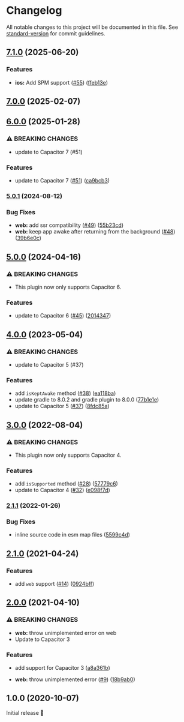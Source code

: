 # Changelog

All notable changes to this project will be documented in this file. See [standard-version](https://github.com/conventional-changelog/standard-version) for commit guidelines.

## [7.1.0](https://github.com/capacitor-community/keep-awake/compare/v7.0.0...v7.1.0) (2025-06-20)


### Features

* **ios:** Add SPM support ([#55](https://github.com/capacitor-community/keep-awake/issues/55)) ([ffeb13e](https://github.com/capacitor-community/keep-awake/commit/ffeb13ea49515b84e6674cbc932ad4c9b8c251d8))

## [7.0.0](https://github.com/capacitor-community/keep-awake/compare/v6.0.0...v7.0.0) (2025-02-07)

## [6.0.0](https://github.com/capacitor-community/keep-awake/compare/v5.0.1...v6.0.0) (2025-01-28)


### ⚠ BREAKING CHANGES

* update to Capacitor 7 (#51)

### Features

* update to Capacitor 7 ([#51](https://github.com/capacitor-community/keep-awake/issues/51)) ([ca9bcb3](https://github.com/capacitor-community/keep-awake/commit/ca9bcb356c2c3c25a2286564c47ff1238b084227))

### [5.0.1](https://github.com/capacitor-community/keep-awake/compare/v5.0.0...v5.0.1) (2024-08-12)


### Bug Fixes

* **web:** add ssr compatibility ([#49](https://github.com/capacitor-community/keep-awake/issues/49)) ([55b23cd](https://github.com/capacitor-community/keep-awake/commit/55b23cd1389c509bb1906b5ebe68f021a3daf189))
* **web:** keep app awake after returning from the background ([#48](https://github.com/capacitor-community/keep-awake/issues/48)) ([39b6e0c](https://github.com/capacitor-community/keep-awake/commit/39b6e0cf0c186210f0022d4a7bcb2fe6e2ba01e6))

## [5.0.0](https://github.com/capacitor-community/keep-awake/compare/v4.0.0...v5.0.0) (2024-04-16)


### ⚠ BREAKING CHANGES

* This plugin now only supports Capacitor 6.

### Features

* update to Capacitor 6 ([#45](https://github.com/capacitor-community/keep-awake/issues/45)) ([2014347](https://github.com/capacitor-community/keep-awake/commit/2014347b4778d6135aa608dff94df8ee2f6ccf84))

## [4.0.0](https://github.com/capacitor-community/keep-awake/compare/v3.0.0...v4.0.0) (2023-05-04)


### ⚠ BREAKING CHANGES

* update to Capacitor 5 (#37)

### Features

* add `isKeptAwake` method ([#38](https://github.com/capacitor-community/keep-awake/issues/38)) ([ea118ba](https://github.com/capacitor-community/keep-awake/commit/ea118ba9ee46fbd5c43ca3458237709670d5ca98))
* update gradle to 8.0.2 and gradle plugin to 8.0.0 ([77b1e1e](https://github.com/capacitor-community/keep-awake/commit/77b1e1eae2aa30b1ff6988534986425f3dddaa61))
* update to Capacitor 5 ([#37](https://github.com/capacitor-community/keep-awake/issues/37)) ([8fdc85a](https://github.com/capacitor-community/keep-awake/commit/8fdc85abf2358004475a67fbd4afa35729004b89))

## [3.0.0](https://github.com/capacitor-community/keep-awake/compare/v2.1.1...v3.0.0) (2022-08-04)


### ⚠ BREAKING CHANGES

* This plugin now only supports Capacitor 4.

### Features

* add `isSupported` method ([#28](https://github.com/capacitor-community/keep-awake/issues/28)) ([57779c6](https://github.com/capacitor-community/keep-awake/commit/57779c6b25a9b7389d1e471b8fbfe9aae3bc7f87))
* update to Capacitor 4 ([#32](https://github.com/capacitor-community/keep-awake/issues/32)) ([e098f7d](https://github.com/capacitor-community/keep-awake/commit/e098f7d205ddbee877c2b88b924d2821fec77309))

### [2.1.1](https://github.com/capacitor-community/keep-awake/compare/v2.1.0...v2.1.1) (2022-01-26)


### Bug Fixes

* inline source code in esm map files ([5599c4d](https://github.com/capacitor-community/keep-awake/commit/5599c4dcb04c56812e1be7dd499c35c7bdf08291))

## [2.1.0](https://github.com/capacitor-community/keep-awake/compare/v2.0.0...v2.1.0) (2021-04-24)


### Features

* add `web` support ([#14](https://github.com/capacitor-community/keep-awake/issues/14)) ([0924bff](https://github.com/capacitor-community/keep-awake/commit/0924bffec8cff2f99deb8856280309fa3ccb443a))

## [2.0.0](https://github.com/capacitor-community/keep-awake/compare/v1.0.0...v2.0.0) (2021-04-10)


### ⚠ BREAKING CHANGES

* **web:** throw unimplemented error on web
* Update to Capacitor 3

### Features

* add support for Capacitor 3 ([a8a361b](https://github.com/capacitor-community/keep-awake/commit/a8a361b91b626869867c0f46f1c16d1ae4812534))


* **web:** throw unimplemented error ([#9](https://github.com/capacitor-community/keep-awake/issues/9)) ([18b9ab0](https://github.com/capacitor-community/keep-awake/commit/18b9ab035511a3fcdad01801e4eb7635a1ef99ab))

## 1.0.0 (2020-10-07)

Initial release 🎉
